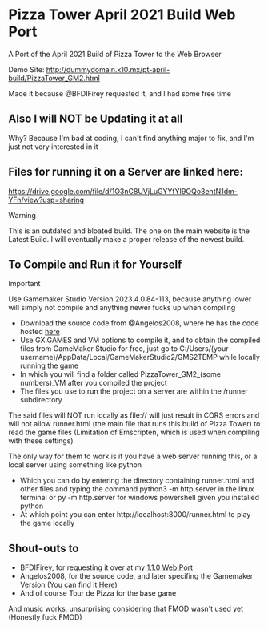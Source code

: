 # Pizza Tower April 2021 Build Web Port

A Port of the April 2021 Build of Pizza Tower to the Web Browser

Demo Site: http://dummydomain.x10.mx/pt-april-build/PizzaTower_GM2.html

Made it because @BFDIFirey requested it, and I had some free time

## Also I will NOT be Updating it at all
  
  Why? Because I'm bad at coding, I can't find anything major to fix, and I'm just not very interested in it

## Files for running it on a Server are linked here:
https://drive.google.com/file/d/1O3nC8UVjLuGYYfYI9OQo3ehtN1dm-YFn/view?usp=sharing

> [!WARNING]
> This is an outdated and bloated build. The one on the main website is the Latest Build. I will eventually make a proper release of the newest build.

## To Compile and Run it for Yourself

> [!IMPORTANT]
> Use Gamemaker Studio Version 2023.4.0.84-113, because anything lower will simply not compile and anything newer fucks up when compiling
- Download the source code from @Angelos2008, where he has the code hosted [here](https://github.com/Angelos2008/PizzaTowerApril2021)
- Use GX.GAMES and VM options to compile it, and to obtain the compiled files from GameMaker Studio for free, just go to C:/Users/(your username)/AppData/Local/GameMakerStudio2/GMS2TEMP while locally running the game
- In which you will find a folder called PizzaTower_GM2_(some numbers)_VM after you compiled the project
- The files you use to run the project on a server are within the /runner subdirectory

The said files will NOT run locally as file:// will just result in CORS errors and will not allow runner.html (the main file that runs this build of Pizza Tower) to read the game files (Limitation of Emscripten, which is used when compiling with these settings)

The only way for them to work is if you have a web server running this, or a local server using something like python
- Which you can do by entering the directory containing runner.html and other files and typing the command python3 -m http.server in the linux terminal or py -m http.server for windows powershell given you installed python
- At which point you can enter http://localhost:8000/runner.html to play the game locally

## Shout-outs to
- BFDIFirey, for requesting it over at my [1.1.0 Web Port](https://github.com/burnedpopcorn/Pizza-Tower-1.1.0-Web-Port)
- Angelos2008, for the source code, and later specifing the Gamemaker Version (You can find it [Here](https://github.com/Angelos2008/PizzaTowerApril2021))
- And of course Tour de Pizza for the base game

And music works, unsurprising considering that FMOD wasn't used yet (Honestly fuck FMOD)
